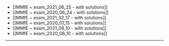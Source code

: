  - [[MMfE ~ exam_2021_06_25 - with solutions]]
 - [[MMfE ~ exam_2020_06_24 - with solutions]]
 - [[MMfE ~ exam_2021_02_17 - with solutions]]
 - [[MMfE ~ exam_2020_07_15 - with solutions]]
 - [[MMfE ~ exam_2021_09_10 - with solutions]]
 - [[MMfE ~ exam_2020_06_10 - with solutions]]

---

